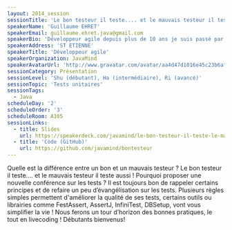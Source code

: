 ```yaml
---
layout: 2014_session
sessionTitle: 'Le bon testeur il teste.... et le mauvais testeur il teste aussi...'
speakerName: 'Guillaume EHRET'
speakerEmail: guillaume.ehret.java@gmail.com
speakerBio: 'Développeur agile depuis plus de 10 ans je suis passé par différents postes : développeur, chef de projet plutôt technique, architecte.... on simplifiera en développeur... Car mon vrai métier est de créer des applications. Je suis motivé par toujours apprendre de nouvelles choses et j''aime les faire partager via mon blog http://javamind-fr.blogspot.fr/'
speakerAddress: 'ST ETIENNE'
speakerTitle: 'Développeur agile'
speakerOrganization: JavaMind
speakerAvatarUrl: 'http://www.gravatar.com/avatar/aa4d47d1016e45c23b6af05ec11c0a9c.png?s=400'
sessionCategory: Présentation
sessionLevel: 'Shu (débutant), Ha (intermédiaire), Ri (avancé)'
sessionTopic: 'Tests unitaires'
sessionTags:
  - Java
scheduleDay: '2'
scheduleOrder: '3'
scheduleRoom: A105
sessionLinks:
  - title: Slides
    url: https://speakerdeck.com/javamind/le-bon-testeur-il-teste-le-mauvais-testeur-il-teste-dot-dot-dot
  - title: 'Code (GitHub)'
    url: https://github.com/javamind/bontesteur
---
```


Quelle est la différence entre un bon et un mauvais testeur ? Le bon testeur il teste.... et le mauvais testeur il teste aussi ! Pourquoi proposer une nouvelle conférence sur les tests ? Il est toujours bon de rappeler certains principes et de refaire un peu d’évangélisation sur les tests.
Plusieurs règles simples permettent d'améliorer la qualité de ses tests, certains outils ou librairies comme FestAssert, AssertJ, InfiniTest, DBSetup, vont vous simplifier la vie ! Nous ferons un tour d’horizon des bonnes pratiques, le tout en livecoding ! Débutants bienvenus!
